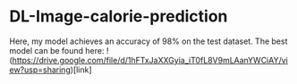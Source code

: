 # DL-Image-calorie-prediction


Here, my model achieves an accuracy of 98% on the test dataset.
The best model can be found here: !(https://drive.google.com/file/d/1hFTxJaXXGyia_iT0fL8V9mLAanYWCiAY/view?usp=sharing)[link]
